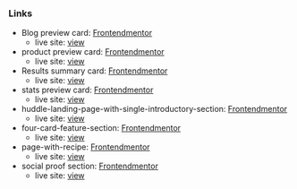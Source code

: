 ### Links

- Blog preview card: [Frontendmentor](https://www.frontendmentor.io/solutions/blog-preview-card-using-grid-flexbox-pseudoclasses-a-4bjXA6QC)
    - live site: [view](https://jirip1.github.io/Frontendmentor/blog-preview-card/)
- product preview card: [Frontendmentor](https://www.frontendmentor.io/solutions/product-preview-card-using-css-grid-and-custom-properties-O8IN4mjwlS)
    - live site: [view](https://jirip1.github.io/Frontendmentor/product-preview-card-component/)
- Results summary card: [Frontendmentor](https://www.frontendmentor.io/solutions/results-summary-component-using-grid-flexbox-and-custom-properties-m-y7U6JjVo)
    - live site: [view](https://jirip1.github.io/Frontendmentor/results-summary-component)
- stats preview card: [Frontendmentor](https://www.frontendmentor.io/solutions/statspreviewcard-with-glowing-word-gYKmVyLROP)
    - live site: [view](https://jirip1.github.io/Frontendmentor/stats-preview-card-component/)
- huddle-landing-page-with-single-introductory-section: [Frontendmentor](https://www.frontendmentor.io/solutions/huddle-landing-page-using-grid-and-flexbox-cCQK7t_kwg)
    - live site: [view](https://jirip1.github.io/Frontendmentor/huddle-landing-page-with-single-introductory-section/)
- four-card-feature-section: [Frontendmentor](https://www.frontendmentor.io/solutions/fourcardfeaturesection-czZyZuoeSv)
    - live site: [view](https://jirip1.github.io/Frontendmentor/four-card-feature-section/)
 - page-with-recipe: [Frontendmentor](https://www.frontendmentor.io/solutions/recipepage-with-burger-images-NaCe8x6Tls)
    - live site: [view](https://jirip1.github.io/Frontendmentor/recipe-page/)
 - social proof section: [Frontendmentor](https://www.frontendmentor.io/solutions/social-proof-section-using-grid-YKTctAt4kg)
    - live site: [view](https://jirip1.github.io/Frontendmentor/social-proof-section/)

